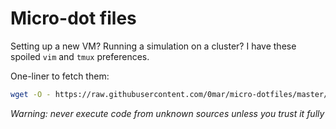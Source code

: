 # Micro-dot files

Setting up a new VM? Running a simulation on a cluster?
I have these spoiled `vim` and `tmux` preferences.

One-liner to fetch them:

```bash
wget -O - https://raw.githubusercontent.com/0mar/micro-dotfiles/master/init.sh | bash
```

_Warning: never execute code from unknown sources unless you trust it fully_
